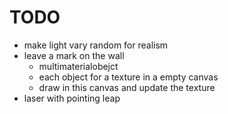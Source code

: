 TODO
====
* make light vary random for realism
* leave a mark on the wall
  * multimaterialobejct
  * each object for a texture in a empty canvas
  * draw in this canvas and update the texture
* laser with pointing leap